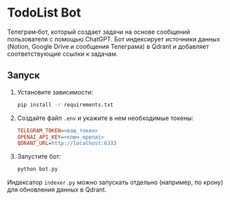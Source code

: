 # TodoList Bot

Телеграм‑бот, который создает задачи на основе сообщений пользователя с помощью ChatGPT. Бот индексирует источники данных (Notion, Google Drive и сообщения Телеграма) в Qdrant и добавляет соответствующие ссылки к задачам.

## Запуск

1. Установите зависимости:
   ```bash
   pip install -r requirements.txt
   ```
2. Создайте файл `.env` и укажите в нем необходимые токены:
   ```ini
   TELEGRAM_TOKEN=<ваш_токен>
   OPENAI_API_KEY=<ключ_openai>
   QDRANT_URL=http://localhost:6333
   ```
3. Запустите бот:
   ```bash
   python bot.py
   ```

Индексатор `indexer.py` можно запускать отдельно (например, по крону) для обновления данных в Qdrant.
